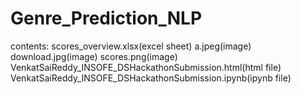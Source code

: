 # Genre_Prediction_NLP

contents:
scores_overview.xlsx(excel sheet)
a.jpeg(image)
download.jpg(image)
scores.png(image)
VenkatSaiReddy_INSOFE_DSHackathonSubmission.html(html file)
VenkatSaiReddy_INSOFE_DSHackathonSubmission.ipynb(ipynb file)


